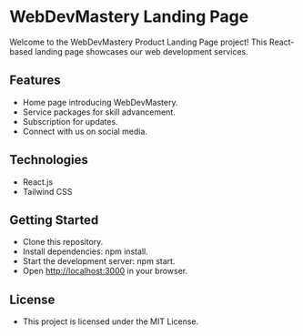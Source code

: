 # WebDevMastery Landing Page

Welcome to the WebDevMastery Product Landing Page project! This React-based landing page showcases our web development services.

## Features

- Home page introducing WebDevMastery.
- Service packages for skill advancement.
- Subscription for updates.
- Connect with us on social media.

## Technologies

- React.js
- Tailwind CSS

## Getting Started

- Clone this repository.
- Install dependencies: npm install.
- Start the development server: npm start.
- Open [http://localhost:3000](http://localhost:3000) in your browser.

## License

- This project is licensed under the MIT License.
